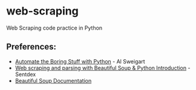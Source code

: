 # web-scraping
Web Scraping code practice in Python

## Preferences:
+ [Automate the Boring Stuff with Python](https://automatetheboringstuff.com/chapter11/) - Al Sweigart
+ [Web scraping and parsing with Beautiful Soup & Python Introduction](https://www.youtube.com/watch?v=aIPqt-OdmS0&list=PLQVvvaa0QuDfV1MIRBOcqClP6VZXsvyZS&index=1) - Sentdex
+ [Beautiful Soup Documentation](https://www.crummy.com/software/BeautifulSoup/bs4/doc/)